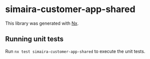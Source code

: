 # simaira-customer-app-shared

This library was generated with [Nx](https://nx.dev).

## Running unit tests

Run `nx test simaira-customer-app-shared` to execute the unit tests.
